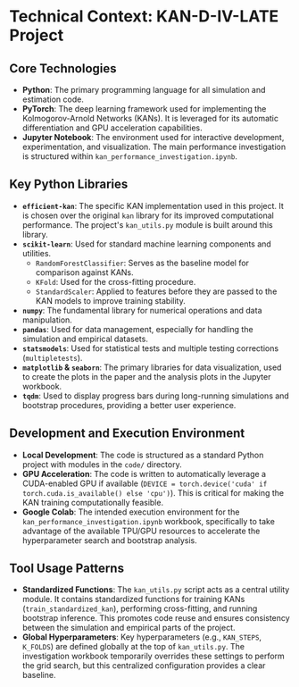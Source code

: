 # Technical Context: KAN-D-IV-LATE Project

## Core Technologies

-   **Python**: The primary programming language for all simulation and estimation code.
-   **PyTorch**: The deep learning framework used for implementing the Kolmogorov-Arnold Networks (KANs). It is leveraged for its automatic differentiation and GPU acceleration capabilities.
-   **Jupyter Notebook**: The environment used for interactive development, experimentation, and visualization. The main performance investigation is structured within `kan_performance_investigation.ipynb`.

## Key Python Libraries

-   **`efficient-kan`**: The specific KAN implementation used in this project. It is chosen over the original `kan` library for its improved computational performance. The project's `kan_utils.py` module is built around this library.
-   **`scikit-learn`**: Used for standard machine learning components and utilities.
    -   `RandomForestClassifier`: Serves as the baseline model for comparison against KANs.
    -   `KFold`: Used for the cross-fitting procedure.
    -   `StandardScaler`: Applied to features before they are passed to the KAN models to improve training stability.
-   **`numpy`**: The fundamental library for numerical operations and data manipulation.
-   **`pandas`**: Used for data management, especially for handling the simulation and empirical datasets.
-   **`statsmodels`**: Used for statistical tests and multiple testing corrections (`multipletests`).
-   **`matplotlib` & `seaborn`**: The primary libraries for data visualization, used to create the plots in the paper and the analysis plots in the Jupyter workbook.
-   **`tqdm`**: Used to display progress bars during long-running simulations and bootstrap procedures, providing a better user experience.

## Development and Execution Environment

-   **Local Development**: The code is structured as a standard Python project with modules in the `code/` directory.
-   **GPU Acceleration**: The code is written to automatically leverage a CUDA-enabled GPU if available (`DEVICE = torch.device('cuda' if torch.cuda.is_available() else 'cpu')`). This is critical for making the KAN training computationally feasible.
-   **Google Colab**: The intended execution environment for the `kan_performance_investigation.ipynb` workbook, specifically to take advantage of the available TPU/GPU resources to accelerate the hyperparameter search and bootstrap analysis.

## Tool Usage Patterns

-   **Standardized Functions**: The `kan_utils.py` script acts as a central utility module. It contains standardized functions for training KANs (`train_standardized_kan`), performing cross-fitting, and running bootstrap inference. This promotes code reuse and ensures consistency between the simulation and empirical parts of the project.
-   **Global Hyperparameters**: Key hyperparameters (e.g., `KAN_STEPS`, `K_FOLDS`) are defined globally at the top of `kan_utils.py`. The investigation workbook temporarily overrides these settings to perform the grid search, but this centralized configuration provides a clear baseline.
